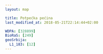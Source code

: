 ```yaml
---
layout: map

title: Potpećka pećina
last_modified_at: 2018-05-21T22:14:44+02:00

WDPA: [328899]
BioRaS: [249]
geoSrbija:
  L1_183: [12]
---
```

